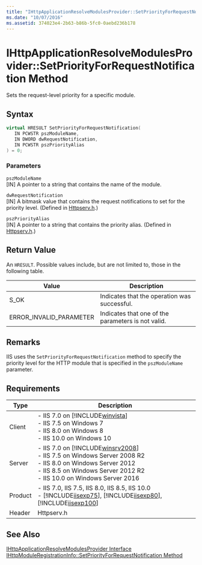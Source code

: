 ```yaml
---
title: "IHttpApplicationResolveModulesProvider::SetPriorityForRequestNotification Method"
ms.date: "10/07/2016"
ms.assetid: 374023e4-2b63-b86b-5fc0-0aebd236b178
---
```

# IHttpApplicationResolveModulesProvider::SetPriorityForRequestNotification Method
Sets the request-level priority for a specific module.  
  
## Syntax  
  
```cpp  
virtual HRESULT SetPriorityForRequestNotification(  
   IN PCWSTR pszModuleName,  
   IN DWORD dwRequestNotification,  
   IN PCWSTR pszPriorityAlias  
) = 0;  
```  
  
### Parameters  
 `pszModuleName`  
 [IN] A pointer to a string that contains the name of the module.  
  
 `dwRequestNotification`  
 [IN] A bitmask value that contains the request notifications to set for the priority level. (Defined in [Httpserv.h](../../web-development-reference\native-code-api-reference/request-processing-constants.md).)  
  
 `pszPriorityAlias`  
 [IN] A pointer to a string that contains the priority alias. (Defined in [Httpserv.h](../../web-development-reference\native-code-api-reference/request-processing-constants.md).)  
  
## Return Value  
 An `HRESULT`. Possible values include, but are not limited to, those in the following table.  
  
|Value|Description|  
|-----------|-----------------|  
|S_OK|Indicates that the operation was successful.|  
|ERROR_INVALID_PARAMETER|Indicates that one of the parameters is not valid.|  
  
## Remarks  
 IIS uses the `SetPriorityForRequestNotification` method to specify the priority level for the HTTP module that is specified in the `pszModuleName` parameter.  
  
## Requirements  
  
|Type|Description|  
|----------|-----------------|  
|Client|-   IIS 7.0 on [!INCLUDE[winvista](../../wmi-provider/includes/winvista-md.md)]<br />-   IIS 7.5 on Windows 7<br />-   IIS 8.0 on Windows 8<br />-   IIS 10.0 on Windows 10|  
|Server|-   IIS 7.0 on [!INCLUDE[winsrv2008](../../wmi-provider/includes/winsrv2008-md.md)]<br />-   IIS 7.5 on Windows Server 2008 R2<br />-   IIS 8.0 on Windows Server 2012<br />-   IIS 8.5 on Windows Server 2012 R2<br />-   IIS 10.0 on Windows Server 2016|  
|Product|-   IIS 7.0, IIS 7.5, IIS 8.0, IIS 8.5, IIS 10.0<br />-   [!INCLUDE[iisexp75](../../web-development-reference/native-code-api-reference/includes/iisexp75-md.md)], [!INCLUDE[iisexp80](../../web-development-reference/native-code-api-reference/includes/iisexp80-md.md)], [!INCLUDE[iisexp100](../../web-development-reference/native-code-api-reference/includes/iisexp100-md.md)]|  
|Header|Httpserv.h|  
  
## See Also  
 [IHttpApplicationResolveModulesProvider Interface](../../web-development-reference\native-code-api-reference/ihttpapplicationresolvemodulesprovider-interface.md)   
 [IHttpModuleRegistrationInfo::SetPriorityForRequestNotification Method](../../web-development-reference\native-code-api-reference/ihttpmoduleregistrationinfo-setpriorityforrequestnotification-method.md)